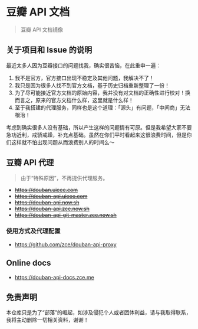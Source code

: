 # 豆瓣 API 文档

> 豆瓣 API 文档镜像

## 关于项目和 Issue 的说明

最近太多人因为豆瓣接口的问题找我，确实很苦恼，在此重申一遍：

1. 我不是官方，官方接口出现不稳定及其他问题，我解决不了！
2. 我只是因为很多人找不到官方文档，基于历史归档重新整理了一份！
3. 为了尽可能接近官方文档的原始内容，我并没有对文档的正确性进行校对！换而言之，原来的官方文档什么样，这里就是什么样！
4. 至于我搭建的代理服务，同样也是这个道理：「源头」有问题，「中间商」无法根治！

考虑到确实很多人没有基础，所以产生这样的问题情有可原。但是我希望大家不要急功近利，戒骄戒躁，补充点基础。虽然在你们平时看起来这很浪费时间，但是你们这样就不怕出现问题从而浪费别人的时间么～

## 豆瓣 API 代理

> 由于“特殊原因”，不再提供代理服务。

- ~~https://douban.uieee.com~~
- ~~https://douban-api.uieee.com~~
- ~~https://douban-api.now.sh~~
- ~~https://douban-api.zce.now.sh~~
- ~~https://douban-api-git-master.zce.now.sh~~

### 使用方式及代理配置

- https://github.com/zce/douban-api-proxy

## Online docs

- https://douban-api-docs.zce.me

## 免责声明

本仓库只是为了“部落”的崛起，如涉及侵犯个人或者团体利益，请与我取得联系，我将主动删除一切相关资料，谢谢！
